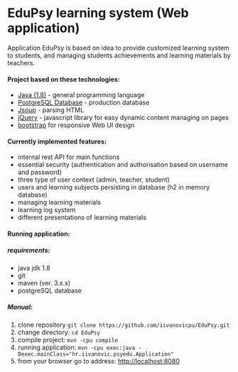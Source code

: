 # EduPsy learning system (Web application)

Application EduPsy is based on idea to provide customized learning system to students, and managing students achievements and learning materials by teachers.

#### Project based on these technologies:

* [Java (1.8)](https://www.oracle.com/java/) - general programming language
* [PostgreSQL Database](https://www.postgresql.org/) - production database
* [Jsoup](http://jsoup.org/) - parsing HTML
* [jQuery](https://jquery.com/) - javascript library for easy dynamic content managing on pages
* [bootstrap](http://getbootstrap.com/) for responsive Web UI design

#### Currently implemented features:
* internal rest API for main functions
* essential security (authentication and authorisation based on username and password)
* three type of user context (admin, teacher, student)
* users and learning subjects persisting in database (h2 in memory database)
* managing learning materials
* learning log system
* different presentations of learning materials

#### Running application:
##### requirements:
- java jdk 1.8
- git
- maven (ver. 3.x.x)
- postgreSQL database

##### Manual:
1. clone repository
```git clone https://github.com/iivanovicpu/EduPsy.git```
2. change directory:
```cd EduPsy```
3. compile project:
```mvn -cpu compile```
4. running application:
```mvn -cpu exec:java -Dexec.mainClass="hr.iivanovic.psyedu.Application" ```
5. from your browser go to address:
[http://localhost:8080](http://localhost:8080)